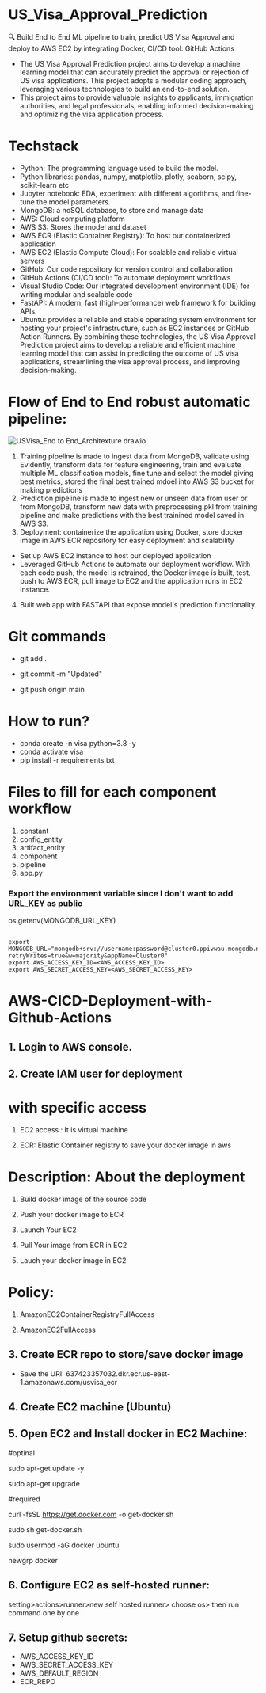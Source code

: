 # US_Visa_Approval_Prediction

🔍 Build End to End ML pipeline to train, predict US Visa Approval and deploy to AWS EC2 by integrating Docker, CI/CD tool: GitHub Actions

- The US Visa Approval Prediction project aims to develop a machine learning model that can accurately predict the approval or rejection of US visa applications. This project adopts a modular coding approach, leveraging various technologies to build an end-to-end solution.
- This project aims to provide valuable insights to applicants, immigration authorities, and legal professionals, enabling informed decision-making and optimizing the visa application process.

# Techstack
- Python: The programming language used to build the model.
- Python libraries: pandas, numpy, matplotlib, plotly, seaborn, scipy, scikit-learn etc
- Jupyter notebook: EDA, experiment with different algorithms, and fine-tune the model parameters.
- MongoDB: a noSQL database, to store and manage data
- AWS: Cloud computing platform 
- AWS S3: Stores the model and dataset
- AWS ECR (Elastic Container Registry): To host our containerized application
- AWS EC2 (Elastic Compute Cloud): For scalable and reliable virtual servers
- GitHub: Our code repository for version control and collaboration
- GitHub Actions (CI/CD tool): To automate deployment workflows
- Visual Studio Code: Our integrated development environment (IDE) for writing modular and scalable code 
- FastAPI: A modern, fast (high-performance) web framework for building APIs.
- Ubuntu: provides a reliable and stable operating system environment for hosting your project's infrastructure, such as EC2 instances or GitHub Action Runners.
By combining these technologies, the US Visa Approval Prediction project aims to develop a reliable and efficient machine learning model that can assist in predicting the outcome of US visa applications, streamlining the visa approval process, and improving decision-making.

# Flow of End to End robust automatic pipeline:
![USVisa_End to End_Architexture drawio](https://github.com/malleswarigelli/US_Visa_Approval_Prediction/assets/84688050/82c44fc7-ebf3-420c-95b3-4f705c95b3c4)



1) Training pipeline is made to ingest data from MongoDB, validate using Evidently, transform data for feature engineering, train and evaluate multiple ML classification models, fine tune and select the model giving best metrics, stored the final best trained mdoel into AWS S3 bucket for making predictions
2) Prediction pipeline is made to ingest new or unseen data from user or from MongoDB, transform new data with preprocessing.pkl from training pipeline and make predictions with the best trainined model saved in AWS S3. 
3) Deployment: containerize the application using Docker, store docker image in AWS ECR repository for easy deployment and scalability
- Set up AWS EC2 instance to host our deployed application
- Leveraged GitHub Actions to automate our deployment workflow. With each code push, the model is retrained, the Docker image is built, test, push to AWS ECR, pull image to EC2 and the application runs in EC2 instance.
4) Built web app with FASTAPI that expose model's prediction functionality.



# Git commands
- git add .

- git commit -m "Updated"

- git push origin main

# How to run?
- conda create -n visa python=3.8 -y
- conda activate visa
- pip install -r requirements.txt

# Files to fill for each component workflow
1. constant
2. config_entity
3. artifact_entity
4. component
5. pipeline
6. app.py

### Export the environment variable since I don't want to add URL_KEY as public

os.getenv(MONGODB_URL_KEY)

```run this command in gitbash to set MONGODB_URL

export MONGODB_URL="mongodb+srv://username:password@cluster0.ppivwau.mongodb.net/?retryWrites=true&w=majority&appName=Cluster0"
export AWS_ACCESS_KEY_ID=<AWS_ACCESS_KEY_ID>
export AWS_SECRET_ACCESS_KEY=<AWS_SECRET_ACCESS_KEY>

```                                                         

# AWS-CICD-Deployment-with-Github-Actions
## 1. Login to AWS console.
## 2. Create IAM user for deployment

# with specific access

1. EC2 access : It is virtual machine

2. ECR: Elastic Container registry to save your docker image in aws


# Description: About the deployment

1. Build docker image of the source code

2. Push your docker image to ECR

3. Launch Your EC2 

4. Pull Your image from ECR in EC2

5. Lauch your docker image in EC2

# Policy:

1. AmazonEC2ContainerRegistryFullAccess

2. AmazonEC2FullAccess

## 3. Create ECR repo to store/save docker image
- Save the URI: 637423357032.dkr.ecr.us-east-1.amazonaws.com/usvisa_ecr

## 4. Create EC2 machine (Ubuntu)

## 5. Open EC2 and Install docker in EC2 Machine:
#optinal

sudo apt-get update -y

sudo apt-get upgrade

#required

curl -fsSL https://get.docker.com -o get-docker.sh

sudo sh get-docker.sh

sudo usermod -aG docker ubuntu

newgrp docker

## 6. Configure EC2 as self-hosted runner:

setting>actions>runner>new self hosted runner> choose os> then run command one by one

## 7. Setup github secrets:
- AWS_ACCESS_KEY_ID
- AWS_SECRET_ACCESS_KEY
- AWS_DEFAULT_REGION
- ECR_REPO
